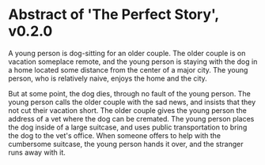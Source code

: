# Abstract of 'The Perfect Story', v0.2.0

A young person is dog-sitting for an older couple.  The older couple is on
vacation someplace remote, and the young person is staying with the dog in a
home located some distance from the center of a major city.  The young person,
who is relatively naive, enjoys the home and the city.  

But at some point, the dog dies, through no fault of the young person.  The
young person calls the older couple with the sad news, and insists that they not
cut their vacation short.  The older couple gives the young person the address
of a vet where the dog can be cremated.  The young person places the dog inside
of a large suitcase, and uses public transportation to bring the dog to the
vet's office.  When someone offers to help with the cumbersome suitcase, the
young person hands it over, and the stranger runs away with it.
